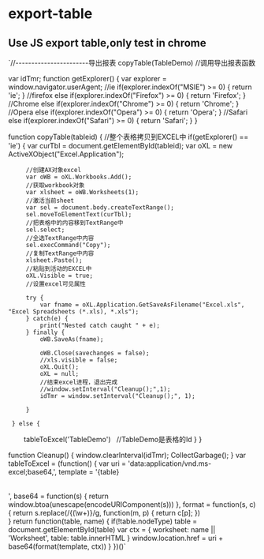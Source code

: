# export-table
## Use JS export table,only test in chrome
`//-----------------------导出报表
 copyTable(TableDemo) //调用导出报表函数
 
 var idTmr;
 function getExplorer() {
     var explorer = window.navigator.userAgent;
     //ie
     if(explorer.indexOf("MSIE") >= 0) {
         return 'ie';
     }
     //firefox
     else if(explorer.indexOf("Firefox") >= 0) {
         return 'Firefox';
     }
     //Chrome
     else if(explorer.indexOf("Chrome") >= 0) {
         return 'Chrome';
     }
     //Opera
     else if(explorer.indexOf("Opera") >= 0) {
         return 'Opera';
     }
     //Safari
     else if(explorer.indexOf("Safari") >= 0) {
         return 'Safari';
     }
 }
 
 function copyTable(tableid) { //整个表格拷贝到EXCEL中
     if(getExplorer() == 'ie') {
         var curTbl = document.getElementById(tableid);
         var oXL = new ActiveXObject("Excel.Application");
 
         //创建AX对象excel
         var oWB = oXL.Workbooks.Add();
         //获取workbook对象
         var xlsheet = oWB.Worksheets(1);
         //激活当前sheet
         var sel = document.body.createTextRange();
         sel.moveToElementText(curTbl);
         //把表格中的内容移到TextRange中
         sel.select;
         //全选TextRange中内容
         sel.execCommand("Copy");
         //复制TextRange中内容
         xlsheet.Paste();
         //粘贴到活动的EXCEL中
         oXL.Visible = true;
         //设置excel可见属性
 
         try {
             var fname = oXL.Application.GetSaveAsFilename("Excel.xls", "Excel Spreadsheets (*.xls), *.xls");
         } catch(e) {
             print("Nested catch caught " + e);
         } finally {
             oWB.SaveAs(fname);
 
             oWB.Close(savechanges = false);
             //xls.visible = false;
             oXL.Quit();
             oXL = null;
             //结束excel进程，退出完成
             //window.setInterval("Cleanup();",1);
             idTmr = window.setInterval("Cleanup();", 1);
 
         }
 
     } else {
         tableToExcel('TableDemo')   //TableDemo是表格的Id }
 }
 
 function Cleanup() {
     window.clearInterval(idTmr);
     CollectGarbage();
 }
 var tableToExcel = (function() {
     var uri = 'data:application/vnd.ms-excel;base64,',
         template = '<html xmlns:o="urn:schemas-microsoft-com:office:office" xmlns:x="urn:schemas-microsoft-com:office:excel" xmlns="http://www.w3.org/TR/REC-html40"><head><!--[if gte mso 9]><xml><x:ExcelWorkbook><x:ExcelWorksheets><x:ExcelWorksheet><x:Name>{worksheet}</x:Name><x:WorksheetOptions><x:DisplayGridlines/></x:WorksheetOptions></x:ExcelWorksheet></x:ExcelWorksheets></x:ExcelWorkbook></xml><![endif]--></head><body><table>{table}</table></body></html>',
         base64 = function(s) {
             return window.btoa(unescape(encodeURIComponent(s)))
         },
         format = function(s, c) {
             return s.replace(/{(\w+)}/g,
                 function(m, p) {
                     return c[p];
                 })           
         }
     return function(table, name) {
         if(!table.nodeType) table = document.getElementById(table)
         var ctx = {
             worksheet: name || 'Worksheet',
             table: table.innerHTML
         }
         window.location.href = uri + base64(format(template, ctx))
     }
 })()`
 

